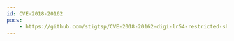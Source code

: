 ```yaml
---
id: CVE-2018-20162
pocs:
    - https://github.com/stigtsp/CVE-2018-20162-digi-lr54-restricted-shell-escape
---
```

